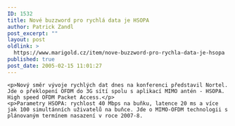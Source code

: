 ```yaml
---
ID: 1532
title: Nové buzzword pro rychlá data je HSOPA
author: Patrick Zandl
post_excerpt: ""
layout: post
oldlink: >
  https://www.marigold.cz/item/nove-buzzword-pro-rychla-data-je-hsopa
published: true
post_date: 2005-02-15 11:01:27
---
```

	<p>Nový směr vývoje rychlých dat dnes na konferenci představil Nortel. Jde o překlopení OFDM do 3G sítí spolu s aplikací MIMO antén - HSOPA. High speed OFDM Packet Access.</p>
	<p>Parametry HSOPA: rychlost 40 Mbps na buňku, latence 20 ms a více jak 100 simultánních uživatelů na buňce. Jde o MIMO-OFDM technologii s plánovaným termínem nasazení v roce 2007-8.
</p>
